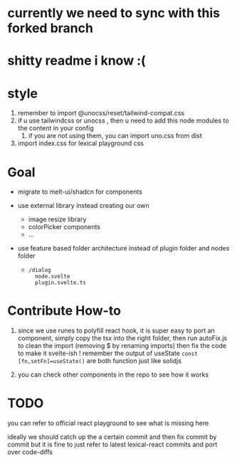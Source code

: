 # currently we need to sync with this forked branch

# shitty readme i know :(

# style

1. remember to import @unocss/reset/tailwind-compat.css
2. if u use tailwindcss or unocss , then u need to add this node modules to the content in your config
   1. if you are not using them, you can import uno.css from dist
3. import index.css for lexical playground css

# Goal

- migrate to melt-ui/shadcn for components
- use external library instead creating our own
  - image resize library
  - colorPicker components
  - ...
- use feature based folder architecture instead of plugin folder and nodes folder

  - ```
    /dialog
      node.svelte
      plugin.svelte.ts
    ```

# Contribute How-to

1. since we use runes to polyfill react hook, it is super easy to port an component, simply copy the tsx into the right folder, then run autoFix.js to clean the import (removing $ by renaming imports) then fix the code to make it svelte-ish ! remember the output of useState `const [fn,setFn]=useState()` are both function just like solidjs

2. you can check other components in the repo to see how it works

# TODO

you can refer to official react playground to see what is missing here

ideally we should catch up the a certain commit and then fix commit by commit but it is fine to just refer to latest lexical-react commits and port over code-diffs
